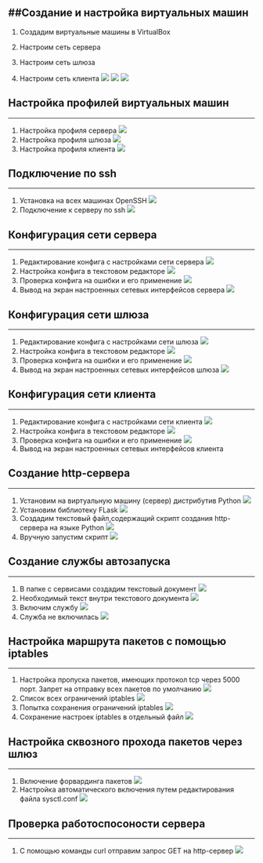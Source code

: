 ##Создание и настройка виртуальных машин
-----
1. Создадим виртуальные машины в VirtualBox
![]()
2. Настроим сеть сервера





3. Настроим сеть шлюза

4. Настроим сеть клиента
![](screenshots/client_network1.png)
![](screenshots/client_network2.png)
![](screenshots/client_network.png)
## Настройка профилей виртуальных машин
------
1. Настройка профиля сервера
![](server_profile.png)
2. Настройка профиля шлюза
![](gateway_profile.png)
3. Настройка профиля клиента
![](client_profile.png)
## Подключение по ssh
----
1. Установка на всех машинах OpenSSH
![](ssh_server.png)
2. Подключение к серверу по ssh
![](ssh_connect.png)
## Конфигурация сети сервера
----
1. Редактирование конфига с настройками сети сервера
![](screenshots/server_network.png)
2. Настройка конфига в текстовом редакторе
![](screenshots/server_network2.png)
3. Проверка конфига на ошибки и его применение
![](screenshots/server_network3.png)
4. Вывод на экран настроенных сетевых интерфейсов сервера
![](screenshots/server_network4.png)
## Конфигурация сети шлюза
-----
1. Редактирование конфига с настройками сети шлюза
![](screenshots/gateway_network1.png)
2. Настройка конфига в текстовом редакторе
![](screenshots/gateway_network2.png)
3. Проверка конфига на ошибки и его применение
![](screenshots/gateway_network3.png)
4. Вывод на экран настроенных сетевых интерфейсов шлюза
![](screenshots/gateway_network4.png)
## Конфигурация сети клиента
-----
1. Редактирование конфига с настройками сети клиента
![](screenshots/client_network1.png)
2. Настройка конфига в текстовом редакторе
![](screenshots/client_network2.png)
3. Проверка конфига на ошибки и его применение
![](screenshots/client_network3.png)
4. Вывод на экран настроенных сетевых интерфейсов клиента
## Создание http-сервера
-------
1. Установим на виртуальную машину (сервер) дистрибутив Python
![](screenshots/python1.png)
2. Установим библиотеку FLask
![](screenshots/python3.png)
6. Создадим текстовый файл,содержащий скрипт создания http-сервера на языке Python
![](screenshots/flask.png)
7. Вручную запустим скрипт
![](screenshots/python7.png)
## Создание службы автозапуска
------
1. В папке с сервисами создадим текстовый документ
![](service1.png)
2. Необходимый текст внутри текстового документа
![](service2.png)
3. Включим службу
![](service3.png)
4. Служба не включилась
![](service4.png)
## Настройка маршрута пакетов с помощью iptables
----
1. Настройка пропуска пакетов, имеющих протокол tcp через 5000 порт. Запрет на отправку всех пакетов по умолчанию
![](screenshots/iptables.png)
3. Список всех ограничений iptables
![](screenshots/iptables2.png)
4. Попытка сохранения ограничений iptables
![](screenshots/save_iptables.png)
5. Сохранение настроек iptables в отдельный файл
![](screenshots/save_iptables2.png)



## Настройка сквозного прохода пакетов через шлюз 
------
1. Включение форвардинга пакетов
![](forward1.png)
2. Настройка автоматического включения путем редактирования файла sysctl.conf
![](forward2.png)
## Проверка работоспосоности сервера
-----
1. С помощью команды curl отправим запрос GET на http-сервер
![](proverka.png)
